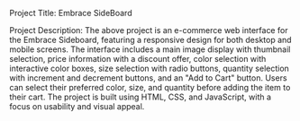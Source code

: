 

Project Title: Embrace SideBoard

Project Description:
The above project is an e-commerce web interface for the Embrace Sideboard, featuring a responsive design for both desktop and mobile screens. The interface includes a main image display with thumbnail selection, price information with a discount offer, color selection with interactive color boxes, size selection with radio buttons, quantity selection with increment and decrement buttons, and an "Add to Cart" button. Users can select their preferred color, size, and quantity before adding the item to their cart. The project is built using HTML, CSS, and JavaScript, with a focus on usability and visual appeal.